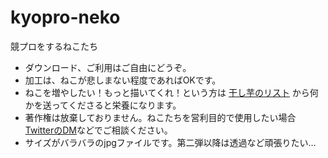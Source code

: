 # kyopro-neko
競プロをするねこたち

- ダウンロード、ご利用はご自由にどうぞ。
- 加工は、ねこが悲しまない程度であればOKです。
- ねこを増やしたい！もっと描いてくれ！という方は <a href="https://www.amazon.co.jp/hz/wishlist/ls/3NA4OPMTZO4LY?ref_=wl_share">干し芋のリスト</a> から何かを送ってくださると栄養になります。
- 著作権は放棄しておりません。ねこたちを営利目的で使用したい場合 <a href="https://twitter.com/burioden">TwitterのDM</a>などでご相談ください。
- サイズがバラバラのjpgファイルです。第二弾以降は透過など頑張りたい…